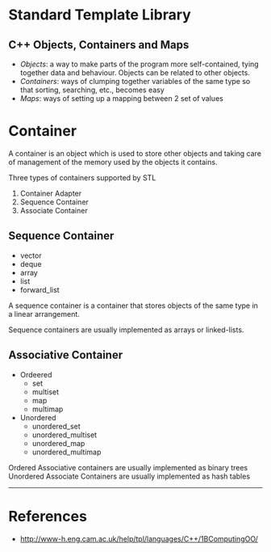 # Standard Template Library

## C++ Objects, Containers and Maps

- _Objects_: a way to make parts of the program more self-contained, tying together data and behaviour. Objects can be related to other objects.
- _Containers_: ways of clumping together variables of the same type so that sorting, searching, etc., becomes easy
- _Maps_: ways of setting up a mapping between 2 set of values

# Container

A container is an object which is used to store other objects and taking care of management of the memory used by the objects it contains.

Three types of containers supported by STL
1. Container Adapter
2. Sequence Container
3. Associate Container

## Sequence Container

- vector
- deque
- array
- list
- forward_list

A sequence container is a container that stores objects of the same type in a linear arrangement.

Sequence containers are usually implemented as arrays or linked-lists.

## Associative Container

- Ordeered
    - set
    - multiset
    - map
    - multimap
- Unordered
    - unordered_set
    - unordered_multiset
    - unordered_map
    - unordered_multimap

Ordered Associative containers are usually implemented as 
binary trees
Unordered Associate Containers are usually implemented as hash tables



----

# References

- http://www-h.eng.cam.ac.uk/help/tpl/languages/C++/1BComputingOO/
